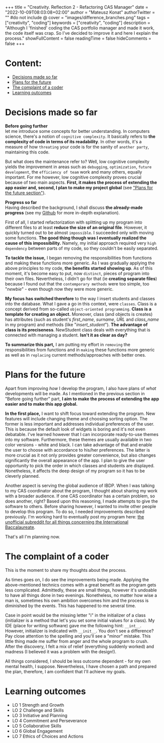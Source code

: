 +++
title = "Creativity. Reflection 2 -  Refactoring CAS Manager"
date = "2022-10-09T08:03:08+02:00"
author = "Mateusz Konat"
authorTwitter = "" #do not include @
cover = "images/difference_branches.png"
tags = ["creativity", "coding"]
keywords = ["creativity", "coding"]
description = "Although I 'finished' coding the CAS portfolio manager and made it work, the code itself was crap. So I've decided to improve it and here I explain the process."
showFullContent = false
readingTime = false
hideComments = false
+++

# Content:
- [Decisions made so far](#decisions-made-so-far)
- [Plans for the future](#the-complaint-of-a-coder)
- [The complaint of a coder](#the-complaint-of-a-coder)
- [Learning outcomes](#learning-outcomes)

# Decisions made so far
**Before going further**<br>
let me introduce some concepts for better understanding. In computers science, there's a notion of `cognitive complexity`. It basically refers to **the complexity of code in terms of its readability**. In other words, it's a measure of how `threating` your code is for the sanity of `another party`, maintaining this code. 

But what does the maintenance refer to? Well, low cognitive complexity yields the improvement in areas such as `debugging`, `optimization`, `future development`, the `efficiency of team` work and many others, equally important. For me however, low cognitive complexity proves crucial because of two main aspects. **First, it makes the process of extending the app easier and, second, I plan to make my project global** (see ["Plans for the future section"](#plans-for-the-future)).

**Progress so far**<br>
Having described the background, I shall discuss **the already-made progress** (see my [Github](https://github.com/undeMalum/CAS-manager) for more in-depth explanation). 

First of all, I started refactorization with splitting up my program into different files to at least **reduce the size of an original file**. However, it quickly turned out to be almost `impossible`. I succeeded only with moving some functions. **The good thing though was I eventually realized the cause of this impossibility.** Namely, my initial approach required very `high dependency` between parts of my code, so they couldn't be easily separated.

**To tackle the issue,** I began removing the responsibilities from functions and making these functions more generic. As I was gradually applying the above principles to my code, **the benefits started showing up**. As of this moment, it's become easy to put, now `distinct`, pieces of program into their own files. Nevertheless, I didn't go for that (ie **creating separate files**) because I found out that the `contemporary methods` were too simple, too "_newbie_" - even though now they were more generic.

**My focus has switched therefore** to the way I insert students and classes into the database. What I gave a go in this context, were `classes`. Class is a concept derived from so-called `object-oriented programming`. **Class is a template for creating an object.** Moreover, class (and objects is creates) has attributes (such as student's *first_name*, *surname*, *URL* and *class_name* in my program) and methods (like "*insert_student*"). **The advantage of class is its preciseness**. NewStudent class deals with everything that is connected with managing a student. **Isn't it as clear as day?**

**To summarize this part,** I am putting my effort in `removing` the responsibilities from functions and in `making` these functions more generic as well as in `replacing` current methods/approaches with better ones.

# Plans for the future
Apart from improving _how_ I develop the program, I also have plans of _what_ developments will be made. As I mentioned in the previous section in "Before going further" part, **I aim to make the process of extending the app easier and to make this app global.** 

**In the first place,** I want to shift focus toward extending the program. New features will include changing theme and choosing sorting option. The former is less important and addresses individual preferences of the user. This is because the default look of widgets is boring and it's not even debatable. I've learned however that I can incorporate ready-to-use themes into my software. Furthermore, these themes are usually available in two color versions - white and black. I can take advantage of that and enable the user to choose with accordance to his/her preferences. The latter is more crucial as it not only provides greater convenience, but also changes significantly the overall appearance of the app. I plan to give the user opportunity to pick the order in which classes and students are displayed. Nonetheless, it affects the deep design of my program so it has to be cleverly planned.

Another aspect is serving the global audience of IBDP. When I was talking to my CAS coordinator about the program, I thought about sharing my work with a broader audience. If one CAS coordinator has a certain problem, so does another, right? Based upon this reasoning, I made attempts to give the software to others. Before sharing however, I wanted to invite other people to develop this program. To do so, I needed improvements described previously. I'm working hard to eventually post my program here: [the unofficial subreddit for all things concerning the International Baccalaureate](https://www.reddit.com/r/IBO/).

That's all I'm planning now.

# The complaint of a coder
This is the moment to share my thoughts about the process.

As times goes on, I do see the improvements being made. Applying the above-mentioned technics comes with a great benefit as the program gets less complicated. Admittedly, these are small things, however it's undoable to have all things done in two evenings. Nonetheless, no matter how wise a man is, sometimes his own ambition overcomes him and the process is diminished by the events. This has happened to me several time. 

Case in point would be the missing letter "i" in the initializer of a class (initializer is a method that let's you set some initial values for a class). My IDE (place for writing software) gave me the following hint: `__int__`. However, initializer is indicated with `__init__`. You don't see a difference? Pay close attention to the spelling and you'll see a "minor" mistake. This little thing made me suffer from anger and the whole program to crush. After the discovery, I felt a mix of relief (everything suddenly worked) and madness (I believed it was a problem with the design!).

All things considered, I should be less outcome dependent - for my own mental health, I suppose. Nevertheless, I have chosen a path and prepared the plan, therefore, I am confident that I'll achieve my goals.

# Learning outcomes
- LO 1 Strength and Growth
- LO 2 Challenge and Skills
- LO 3 Initiative and Planning
- LO 4 Commitment and Perseverance
- LO 5 Collaborative Skills
- LO 6 Global Engagement
- LO 7 Ethics of Choices and Actions
